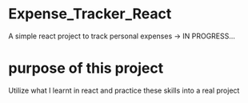 # Expense_Tracker_React
A simple react project to track personal expenses -> IN PROGRESS...


# purpose of this project

Utilize what I learnt in react and practice these skills into a real project
